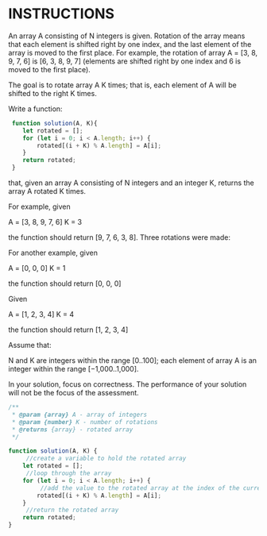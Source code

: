 # INSTRUCTIONS

An array A consisting of N integers is given. Rotation of the array means that each element is shifted right by one index, and the last element of the array is moved to the first place. For example, the rotation of array A = [3, 8, 9, 7, 6] is [6, 3, 8, 9, 7] (elements are shifted right by one index and 6 is moved to the first place).

The goal is to rotate array A K times; that is, each element of A will be shifted to the right K times.

Write a function:

``` javascript
 function solution(A, K){
    let rotated = [];
    for (let i = 0; i < A.length; i++) {
        rotated[(i + K) % A.length] = A[i];
    }
    return rotated;
 }
```

that, given an array A consisting of N integers and an integer K, returns the array A rotated K times.

For example, given

A = [3, 8, 9, 7, 6]
K = 3

 the function should return [9, 7, 6, 3, 8]. Three rotations were made:

For another example, given

A = [0, 0, 0]
K = 1

the function should return [0, 0, 0]

 Given

 A = [1, 2, 3, 4]
 K = 4

 the function should return [1, 2, 3, 4]

Assume that:

N and K are integers within the range [0..100];
each element of array A is an integer within the range [−1,000..1,000].

In your solution, focus on correctness. The performance of your solution will not be the focus of the assessment.

``` javascript
/**
 * @param {array} A - array of integers
 * @param {number} K - number of rotations
 * @returns {array} - rotated array
 */

function solution(A, K) {
     //create a variable to hold the rotated array
    let rotated = [];
     //loop through the array
    for (let i = 0; i < A.length; i++) {
         //add the value to the rotated array at the index of the current index plus K
        rotated[(i + K) % A.length] = A[i];
    }
     //return the rotated array
    return rotated;
}
```
